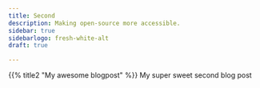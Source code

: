 ```yaml
---
title: Second
description: Making open-source more accessible.
sidebar: true
sidebarlogo: fresh-white-alt
draft: true

---
```


{{% title2 "My awesome blogpost" %}}
My super sweet second blog post
